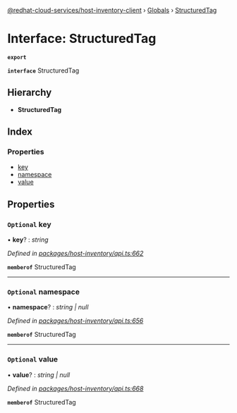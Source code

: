 [@redhat-cloud-services/host-inventory-client](../README.md) › [Globals](../globals.md) › [StructuredTag](structuredtag.md)

# Interface: StructuredTag

**`export`** 

**`interface`** StructuredTag

## Hierarchy

* **StructuredTag**

## Index

### Properties

* [key](structuredtag.md#optional-key)
* [namespace](structuredtag.md#optional-namespace)
* [value](structuredtag.md#optional-value)

## Properties

### `Optional` key

• **key**? : *string*

*Defined in [packages/host-inventory/api.ts:662](https://github.com/RedHatInsights/javascript-clients/blob/master/packages/host-inventory/api.ts#L662)*

**`memberof`** StructuredTag

___

### `Optional` namespace

• **namespace**? : *string | null*

*Defined in [packages/host-inventory/api.ts:656](https://github.com/RedHatInsights/javascript-clients/blob/master/packages/host-inventory/api.ts#L656)*

**`memberof`** StructuredTag

___

### `Optional` value

• **value**? : *string | null*

*Defined in [packages/host-inventory/api.ts:668](https://github.com/RedHatInsights/javascript-clients/blob/master/packages/host-inventory/api.ts#L668)*

**`memberof`** StructuredTag
